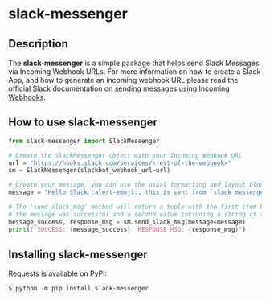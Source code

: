 # slack-messenger

## Description

The **slack-messenger** is a simple package that helps send Slack Messages via Incoming Webhook URLs. For more information on how to create 
a Slack App, and how to generate an incoming webhook URL please read the official Slack documentation on [sending messages using Incoming Webhooks](https://api.slack.com/messaging/webhooks).

## How to use slack-messenger

```python
from slack-messenger import SlackMessenger

# Create the SlackMessenger object with your Incoming Webhook URL
url = "https://hooks.slack.com/services/<rest-of-the-webhook>"
sm = SlackMessenger(slackbot_webhook_url=url)

# Create your message, you can use the usual formatting and layout blocks available from Slack
message = "Hello Slack :alert-emoji:, this is sent from `slack messenger`"

# The 'send_slack_msg' method will return a tuple with the first item boolean to represent if sending
# the message was successful and a second value including a string of text of 
message_success, response_msg = sm.send_slack_msg(message=message)
print(f"SUCCESS: {message_success}  RESPONSE MSG: {response_msg}")
```

## Installing slack-messenger

Requests is available on PyPI:

```console
$ python -m pip install slack-messenger
```

